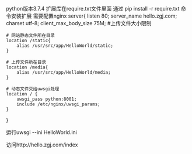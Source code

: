 python版本3.7.4
扩展库在require.txt文件里面
通过 pip install -r require.txt 命令安装扩展
需要配置nginx
server{
    listen 80;
    server_name hello.zgj.com;
    charset utf-8;
    client_max_body_size 75M;  #上传文件大小限制

    # 网站静态文件所在目录
    location /static{
        alias /usr/src/app/HelloWorld/static;
    }

    # 上传文件所在目录
    location /media{
        alias /usr/src/app/HelloWorld/media;
    }

    # 动态文件交给uwsgi处理
    location / {
        uwsgi_pass python:8001;
        include /etc/nginx/uwsgi_params;
    }
}

运行uwsgi --ini HelloWorld.ini

访问http://hello.zgj.com/index